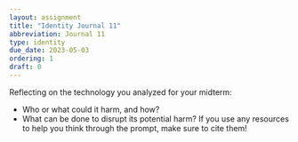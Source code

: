```yaml
---
layout: assignment
title: "Identity Journal 11"
abbreviation: Journal 11
type: identity
due_date: 2023-05-03
ordering: 1
draft: 0
---
```


Reflecting on the technology you analyzed for your midterm:

- Who or what could it harm, and how?
- What can be done to disrupt its potential harm?
If you use any resources to help you think through the prompt, make sure to cite them!
